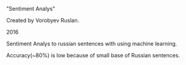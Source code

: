 "Sentiment Analys"

Created by Vorobyev Ruslan.

2016

Sentiment Analys to russian sentences with using machine learning.

Accuracy(~80%) is low because of small base of Russian sentences.